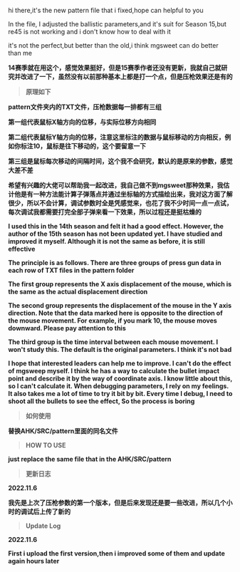 hi there,it's the new pattern file that i fixed,hope can helpful to you

In the file, I adjusted the ballistic parameters,and it's suit for Season 15,but re45 is not working and i don't know how to deal with it

it's not the perfect,but better than the old,i think mgsweet can do better than me


**14赛季就在用这个，感觉效果挺好，但是15赛季作者还没有更新，我就自己就研究并改进了一下，虽然没有以前那种基本上都是打一个点，但是压枪效果还是有的**
>**原理如下**


**pattern文件夹内的TXT文件，压枪数据每一排都有三组**


**第一组代表鼠标X轴方向的位移，与实际位移方向相同**


**第二组代表鼠标Y轴方向的位移，注意这里标注的数据与鼠标移动的方向相反，例如你标注10，鼠标是往下移动的，这个要留意一下**


**第三组是鼠标每次移动的间隔时间，这个我不会研究，默认的是原来的参数，感觉大差不差**


**希望有兴趣的大佬可以帮助我一起改进，我自己做不到mgsweet那种效果，我估计他是有一种方法能计算子弹落点并通过坐标轴的方式描绘出来，我对这方面了解很少，所以不会计算，调试参数时全是凭感觉来，也花了我不少时间一点一点试，每次调试我都需要打完全部子弹来看一下效果，所以过程还是挺枯燥的**



**I used this in the 14th season and felt it had a good effect. However, the author of the 15th season has not been updated yet. I have studied and improved it myself. Although it is not the same as before, it is still effective**

**The principle is as follows. There are three groups of press gun data in each row of TXT files in the pattern folder**




**The first group represents the X axis displacement of the mouse, which is the same as the actual displacement direction**




**The second group represents the displacement of the mouse in the Y axis direction. Note that the data marked here is opposite to the direction of the mouse movement. For example, if you mark 10, the mouse moves downward. Please pay attention to this**




**The third group is the time interval between each mouse movement. I won't study this. The default is the original parameters. I think it's not bad**




**I hope that interested leaders can help me to improve. I can't do the effect of mgsweep myself. I think he has a way to calculate the bullet impact point and describe it by the way of coordinate axis. I know little about this, so I can't calculate it. When debugging parameters, I rely on my feelings. It also takes me a lot of time to try it bit by bit. Every time I debug, I need to shoot all the bullets to see the effect, So the process is boring**


>**如何使用**


**替换AHK/SRC/pattern里面的同名文件**


>**HOW TO USE**


**just replace the same file that in the AHK/SRC/pattern**


>**更新日志**


**2022.11.6**


**我先是上次了压枪参数的第一个版本，但是后来发现还是要一些改进，所以几个小时的调试后上传了新的**


>**Update Log**



**2022.11.6**


**First i upload the first version,then i improved some of them and update again hours later**
